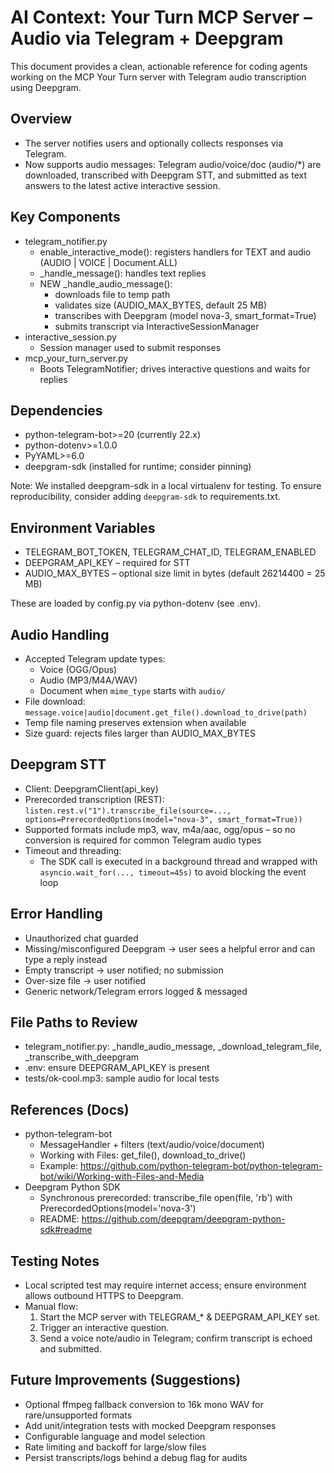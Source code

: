 # AI Context: Your Turn MCP Server – Audio via Telegram + Deepgram

This document provides a clean, actionable reference for coding agents working on the MCP Your Turn server with Telegram audio transcription using Deepgram.

## Overview
- The server notifies users and optionally collects responses via Telegram.
- Now supports audio messages: Telegram audio/voice/doc (audio/*) are downloaded, transcribed with Deepgram STT, and submitted as text answers to the latest active interactive session.

## Key Components
- telegram_notifier.py
  - enable_interactive_mode(): registers handlers for TEXT and audio (AUDIO | VOICE | Document.ALL)
  - _handle_message(): handles text replies
  - NEW _handle_audio_message():
    - downloads file to temp path
    - validates size (AUDIO_MAX_BYTES, default 25 MB)
    - transcribes with Deepgram (model nova-3, smart_format=True)
    - submits transcript via InteractiveSessionManager
- interactive_session.py
  - Session manager used to submit responses
- mcp_your_turn_server.py
  - Boots TelegramNotifier; drives interactive questions and waits for replies

## Dependencies
- python-telegram-bot>=20 (currently 22.x)
- python-dotenv>=1.0.0
- PyYAML>=6.0
- deepgram-sdk (installed for runtime; consider pinning)

Note: We installed deepgram-sdk in a local virtualenv for testing. To ensure reproducibility, consider adding `deepgram-sdk` to requirements.txt.

## Environment Variables
- TELEGRAM_BOT_TOKEN, TELEGRAM_CHAT_ID, TELEGRAM_ENABLED
- DEEPGRAM_API_KEY – required for STT
- AUDIO_MAX_BYTES – optional size limit in bytes (default 26214400 = 25 MB)

These are loaded by config.py via python-dotenv (see .env).

## Audio Handling
- Accepted Telegram update types:
  - Voice (OGG/Opus)
  - Audio (MP3/M4A/WAV)
  - Document when `mime_type` starts with `audio/`
- File download: `message.voice|audio|document.get_file().download_to_drive(path)`
- Temp file naming preserves extension when available
- Size guard: rejects files larger than AUDIO_MAX_BYTES

## Deepgram STT
- Client: DeepgramClient(api_key)
- Prerecorded transcription (REST): `listen.rest.v("1").transcribe_file(source=..., options=PrerecordedOptions(model="nova-3", smart_format=True))`
- Supported formats include mp3, wav, m4a/aac, ogg/opus – so no conversion is required for common Telegram audio types
- Timeout and threading:
  - The SDK call is executed in a background thread and wrapped with `asyncio.wait_for(..., timeout=45s)` to avoid blocking the event loop

## Error Handling
- Unauthorized chat guarded
- Missing/misconfigured Deepgram -> user sees a helpful error and can type a reply instead
- Empty transcript -> user notified; no submission
- Over-size file -> user notified
- Generic network/Telegram errors logged & messaged

## File Paths to Review
- telegram_notifier.py: _handle_audio_message, _download_telegram_file, _transcribe_with_deepgram
- .env: ensure DEEPGRAM_API_KEY is present
- tests/ok-cool.mp3: sample audio for local tests

## References (Docs)
- python-telegram-bot
  - MessageHandler + filters (text/audio/voice/document)
  - Working with Files: get_file(), download_to_drive()
  - Example: https://github.com/python-telegram-bot/python-telegram-bot/wiki/Working-with-Files-and-Media
- Deepgram Python SDK
  - Synchronous prerecorded: transcribe_file open(file, 'rb') with PrerecordedOptions(model='nova-3')
  - README: https://github.com/deepgram/deepgram-python-sdk#readme

## Testing Notes
- Local scripted test may require internet access; ensure environment allows outbound HTTPS to Deepgram.
- Manual flow:
  1. Start the MCP server with TELEGRAM_* & DEEPGRAM_API_KEY set.
  2. Trigger an interactive question.
  3. Send a voice note/audio in Telegram; confirm transcript is echoed and submitted.

## Future Improvements (Suggestions)
- Optional ffmpeg fallback conversion to 16k mono WAV for rare/unsupported formats
- Add unit/integration tests with mocked Deepgram responses
- Configurable language and model selection
- Rate limiting and backoff for large/slow files
- Persist transcripts/logs behind a debug flag for audits

